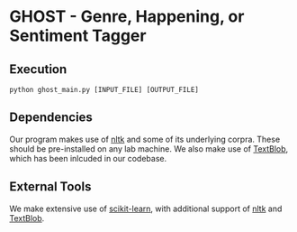 # GHOST - Genre, Happening, or Sentiment Tagger

## Execution

`python ghost_main.py [INPUT_FILE] [OUTPUT_FILE]`

## Dependencies

Our program makes use of [nltk](https://github.com/nltk/nltk) and some of its underlying corpra. These should be pre-installed on any lab machine. We also make use of [TextBlob](https://github.com/sloria/TextBlob), which has been inlcuded in our codebase.

## External Tools

We make extensive use of [scikit-learn](https://github.com/scikit-learn/scikit-learn), with additional support of [nltk](https://github.com/nltk/nltk) and [TextBlob](https://github.com/sloria/TextBlob).
